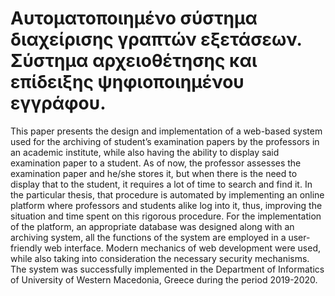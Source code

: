 # Αυτοματοποιημένο σύστημα διαχείρισης γραπτών εξετάσεων. Σύστημα αρχειοθέτησης και επίδειξης ψηφιοποιημένου εγγράφου.

This paper presents the design and implementation of a web-based system used for the archiving of student’s examination papers by the professors in an academic institute, while also having the ability to display said examination paper to a student. As of now, the professor assesses the examination paper and he/she stores it, but when there is the need to display that to the student, it requires a lot of time to search and find it. In the particular thesis, that procedure is automated by implementing an online platform where professors and students alike log into it, thus, improving the situation and time spent on this rigorous procedure. For the implementation of the platform, an appropriate database was designed along with an archiving system, all the functions of the system are employed in a user-friendly web interface. Modern mechanics of web development were used, while also taking into consideration the necessary security mechanisms. The system was successfully implemented in the Department of Informatics of University of Western Macedonia, Greece during the period 2019-2020.
